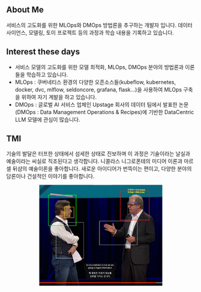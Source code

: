 ## About Me
서비스의 고도화를 위한 MLOps와 DMOps 방법론을 추구하는 개발자 입니다. 데이터 사이언스, 모델링, 토이 프로젝트 등의 과정과 학습 내용을 기록하고 있습니다.

## Interest these days
- 서비스 모델의 고도화를 위한 모델 최적화, MLOps, DMOps 분야의 방법론과 이론들을 학습하고 있습니다.
- MLOps : 쿠버네티스 환경의 다양한 오픈소스들(kubeflow, kubernetes, docker, dvc, mlflow, seldoncore, grafana, flask...)을 사용하여 MLOps 구축을 위하여 자기 계발을 하고 있습니다.
- DMOps : 글로벌 AI 서비스 업체인 Upstage 회사의 데이터 팀에서 발표한 논문(DMOps : Data Management Operations & Recipes)에 기반한 DataCentric LLM 모델에 관심이 많습니다.
  
## TMI
기술의 발달은 터프한 상태에서 섬세한 상태로 진보하며 이 과정은 기술이라는 날실과 예술이라는 씨실로 직조된다고 생각합니다. 니콜라스 니그로폰테의 미디어 이론과 마르셀 뒤샴의 예술이론을 좋아합니다. 새로운 아이디어가 번뜩이는 편이고, 다양한 분야의 담론이나 건설적인 이야기를 좋아합니다.

<p align=center> <img src="./images/main.png" width=65% height=70%>
